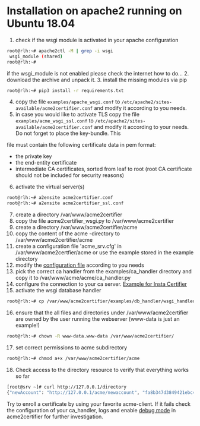 <!-- markdownlint-disable  MD013 MD029 -->
# Installation on apache2 running on Ubuntu 18.04

1. check if the wsgi module is activated in your apache configuration

```bash
root@rlh:~# apache2ctl -M | grep -i wsgi
 wsgi_module (shared)
root@rlh:~#
```

if the wsgi_module is not enabled please check the internet how to do...
2. download the archive and unpack it.
3. install the missing modules via pip

```bash
root@rlh:~# pip3 install -r requirements.txt
```

4. copy the file `examples/apache_wsgi.conf` to `/etc/apache2/sites-available/acme2certifier.conf` and modify it according to you needs.
5. in case you would like to activate TLS copy the file `examples/acme_wsgi_ssl.conf` to `/etc/apache2/sites-available/acme2certifier.conf` and modify it according to your needs. Do not forget to place the key-bundle. This

file must contain the following certificate data in pem format:

- the private key
- the end-entity certificate
- intermediate CA certificates, sorted from leaf to root (root CA certificate should not be included for security reasons)

6. activate the virtual server(s)

```bash
root@rlh:~# a2ensite acme2certifier.conf
root@rlh:~# a2ensite acme2certifier_ssl.conf
```

7. create a directory /var/www/acme2certifier
8. copy the file acme2certifier_wsgi.py to /var/www/acme2certifier
9. create a directory /var/www/acme2certifier/acme
10. copy the content of the acme -directory to /var/www/acme2certifier/acme
11. create a configuration file 'acme_srv.cfg' in /var/www/acme2certfier/acme or use the example stored in the example directory
12. modify the [configuration file](../docs/acme_srv.md) according to you needs
13. pick the correct ca handler from the examples/ca_handler directory and copy it to /var/www/acme/acme/ca_handler.py
14. configure the connection to your ca server. [Example for Insta Certifier](../docs/certifier.md)
15. activate the wsgi database handler

```bash
root@rlh:~# cp /var/www/acme2certifier/examples/db_handler/wsgi_handler.py /var/www/acme/acme2certfier/db_handler.py
```

16. ensure that the all files and directories under /var/www/acme2certifier are owned by the user running the webserver (www-data is just an example!)

```bash
root@rlh:~# chown -R www-data.www-data /var/www/acme2certifier/
```

17. set correct permissions to acme subdirectory

```bash
root@rlh:~# chmod a+x /var/www/acme2certifier/acme
```

18. Check access to the directory resource to verify that everything works so far

```bash
[root@srv ~]# curl http://127.0.0.1/directory
{"newAccount": "http://127.0.0.1/acme/newaccount", "fa8b347d3849421ebc4b234205418805": "https://community.letsencrypt.org/t/adding-random-entries-to-the-directory/33417", "keyChange": "http://127.0.0.1/acme/key-change", "newNonce": "http://127.0.0.1/acme/newnonce", "meta": {"home": "https://github.com/grindsa/acme2certifier", "author": "grindsa <grindelsack@gmail.com>"}, "newOrder": "http://127.0.0.1/acme/neworders", "revokeCert": "http://127.0.0.1/acme/revokecert"}[root@srv ~]#
```

Try to enroll a certificate by using your favorite acme-client. If it fails check the configuration of your ca_handler, logs and enable [debug mode](../docs/acme_srv.md) in acme2certifier for further investigation.
